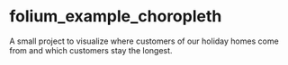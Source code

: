 # folium_example_choropleth
A small project to visualize where customers of our holiday homes come from and which customers stay the longest.
